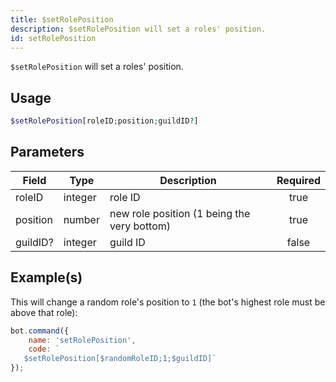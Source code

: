 ```yaml
---
title: $setRolePosition
description: $setRolePosition will set a roles' position.
id: setRolePosition
---
```


`$setRolePosition` will set a roles' position.

## Usage

```php
$setRolePosition[roleID;position;guildID?]
```

## Parameters

| Field    | Type    | Description                                 | Required |
|----------|---------|---------------------------------------------|:--------:|
| roleID   | integer | role ID                                     |   true   |
| position | number  | new role position (1 being the very bottom) |   true   |
| guildID? | integer | guild ID                                    |  false   |

## Example(s)

This will change a random role's position to `1` (the bot's highest role must be above that role):

```javascript
bot.command({
    name: 'setRolePosition',
    code: `
   $setRolePosition[$randomRoleID;1;$guildID]`
});
```